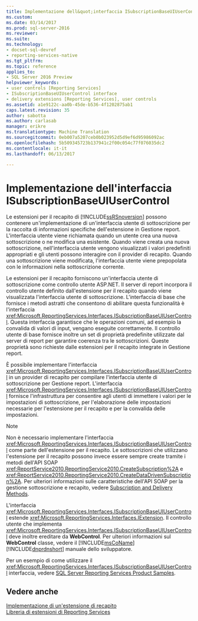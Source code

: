 ```yaml
---
title: Implementazione dell&quot;interfaccia ISubscriptionBaseUIUserControl | Documenti Microsoft
ms.custom: 
ms.date: 03/14/2017
ms.prod: sql-server-2016
ms.reviewer: 
ms.suite: 
ms.technology:
- docset-sql-devref
- reporting-services-native
ms.tgt_pltfrm: 
ms.topic: reference
applies_to:
- SQL Server 2016 Preview
helpviewer_keywords:
- user controls [Reporting Services]
- ISubscriptionBaseUIUserControl interface
- delivery extensions [Reporting Services], user controls
ms.assetid: a1e9122c-aa0b-45de-b536-4f1202875ab1
caps.latest.revision: 35
author: sabotta
ms.author: carlasab
manager: erikre
ms.translationtype: Machine Translation
ms.sourcegitcommit: 0eb007a5207ceb0b023952d5d9ef6d95986092ac
ms.openlocfilehash: 5b509345723b137941c2f00c054c77f076035dc2
ms.contentlocale: it-it
ms.lasthandoff: 06/13/2017

---
```

# <a name="implementing-the-isubscriptionbaseuiusercontrol-interface"></a>Implementazione dell'interfaccia ISubscriptionBaseUIUserControl
  Le estensioni per il recapito di [!INCLUDE[ssRSnoversion](../../../includes/ssrsnoversion-md.md)] possono contenere un'implementazione di un'interfaccia utente di sottoscrizione per la raccolta di informazioni specifiche dell'estensione in Gestione report. L'interfaccia utente viene richiamata quando un utente crea una nuova sottoscrizione o ne modifica una esistente. Quando viene creata una nuova sottoscrizione, nell'interfaccia utente vengono visualizzati i valori predefiniti appropriati e gli utenti possono interagire con il provider di recapito. Quando una sottoscrizione viene modificata, l'interfaccia utente viene prepopolata con le informazioni nella sottoscrizione corrente.  
  
 Le estensioni per il recapito forniscono un'interfaccia utente di sottoscrizione come controllo utente ASP.NET. Il server di report incorpora il controllo utente definito dall'estensione per il recapito quando viene visualizzata l'interfaccia utente di sottoscrizione. L'interfaccia di base che fornisce i metodi astratti che consentono di abilitare questa funzionalità è l'interfaccia <xref:Microsoft.ReportingServices.Interfaces.ISubscriptionBaseUIUserControl>. Questa interfaccia garantisce che le operazioni comuni, ad esempio la convalida di valori di input, vengano eseguite correttamente. Il controllo utente di base fornisce inoltre un set di proprietà predefinite utilizzate dal server di report per garantire coerenza tra le sottoscrizioni. Queste proprietà sono richieste dalle estensioni per il recapito integrate in Gestione report.  
  
 È possibile implementare l'interfaccia <xref:Microsoft.ReportingServices.Interfaces.ISubscriptionBaseUIUserControl> in un provider di recapito per compilare l'interfaccia utente di sottoscrizione per Gestione report. L'interfaccia <xref:Microsoft.ReportingServices.Interfaces.ISubscriptionBaseUIUserControl> fornisce l'infrastruttura per consentire agli utenti di immettere i valori per le impostazioni di sottoscrizione, per l'elaborazione delle impostazioni necessarie per l'estensione per il recapito e per la convalida delle impostazioni.  
  
> [!NOTE]  
>  Non è necessario implementare l'interfaccia <xref:Microsoft.ReportingServices.Interfaces.ISubscriptionBaseUIUserControl> come parte dell'estensione per il recapito. Le sottoscrizioni che utilizzano l'estensione per il recapito possono invece essere sempre create tramite i metodi dell'API SOAP <xref:ReportService2010.ReportingService2010.CreateSubscription%2A> e <xref:ReportService2010.ReportingService2010.CreateDataDrivenSubscription%2A>. Per ulteriori informazioni sulle caratteristiche dell'API SOAP per la gestione sottoscrizione e recapito, vedere [Subscription and Delivery Methods](../../../reporting-services/report-server-web-service/methods/subscription-and-delivery-methods.md).  
  
 L'interfaccia <xref:Microsoft.ReportingServices.Interfaces.ISubscriptionBaseUIUserControl> estende <xref:Microsoft.ReportingServices.Interfaces.IExtension>. Il controllo utente che implementa <xref:Microsoft.ReportingServices.Interfaces.ISubscriptionBaseUIUserControl> deve inoltre ereditare da **WebControl**. Per ulteriori informazioni sul **WebControl** classe, vedere il [!INCLUDE[msCoName](../../../includes/msconame-md.md)] [!INCLUDE[dnprdnshort](../../../includes/dnprdnshort-md.md)] manuale dello sviluppatore.  
  
 Per un esempio di come utilizzare il <xref:Microsoft.ReportingServices.Interfaces.ISubscriptionBaseUIUserControl> interfaccia, vedere [SQL Server Reporting Services Product Samples](http://go.microsoft.com/fwlink/?LinkId=177889).  
  
## <a name="see-also"></a>Vedere anche  
 [Implementazione di un'estensione di recapito](../../../reporting-services/extensions/delivery-extension/implementing-a-delivery-extension.md)   
 [Libreria di estensioni di Reporting Services](../../../reporting-services/extensions/reporting-services-extension-library.md)  
  
  
